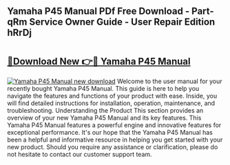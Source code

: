 ## Yamaha P45 Manual PDf Free Download - Part-qRm Service Owner Guide - User Repair Edition hRrDj

# <h2><a href="http://cf20494.oget.top/?id=Yamaha+P45+Manual">🔗Download New 👉🔴 Yamaha P45 Manual</a></h2>

[![Yamaha P45 Manual new download](https://i.imgur.com/5g1atiW.png)](http://cf20494.oget.top/?id=Yamaha+P45+Manual)
Welcome to the user manual for your recently bought Yamaha P45 Manual. This guide is here to help you navigate the features and functions of your product with ease. Inside, you will find detailed instructions for installation, operation, maintenance, and troubleshooting. Understanding the Product This section provides an overview of your new Yamaha P45 Manual and its key features. This Yamaha P45 Manual features a powerful engine and innovative features for exceptional performance. It's our hope that the Yamaha P45 Manual has been a helpful and informative resource in helping you get started with your new product. Should you require any assistance or clarification, please do not hesitate to contact our customer support team.
